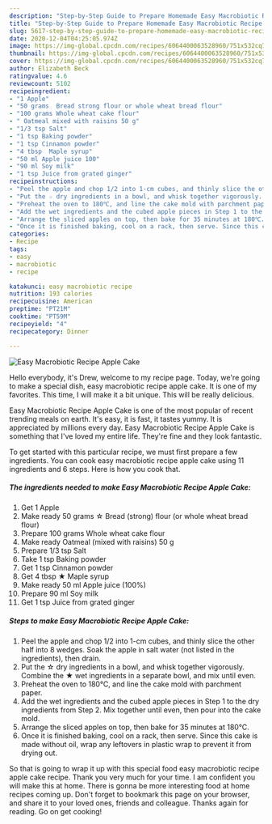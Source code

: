 ```yaml
---
description: "Step-by-Step Guide to Prepare Homemade Easy Macrobiotic Recipe Apple Cake"
title: "Step-by-Step Guide to Prepare Homemade Easy Macrobiotic Recipe Apple Cake"
slug: 5617-step-by-step-guide-to-prepare-homemade-easy-macrobiotic-recipe-apple-cake
date: 2020-12-04T04:25:05.974Z
image: https://img-global.cpcdn.com/recipes/6064400063528960/751x532cq70/easy-macrobiotic-recipe-apple-cake-recipe-main-photo.jpg
thumbnail: https://img-global.cpcdn.com/recipes/6064400063528960/751x532cq70/easy-macrobiotic-recipe-apple-cake-recipe-main-photo.jpg
cover: https://img-global.cpcdn.com/recipes/6064400063528960/751x532cq70/easy-macrobiotic-recipe-apple-cake-recipe-main-photo.jpg
author: Elizabeth Beck
ratingvalue: 4.6
reviewcount: 5102
recipeingredient:
- "1 Apple"
- "50 grams  Bread strong flour or whole wheat bread flour"
- "100 grams Whole wheat cake flour"
- " Oatmeal mixed with raisins 50 g"
- "1/3 tsp Salt"
- "1 tsp Baking powder"
- "1 tsp Cinnamon powder"
- "4 tbsp  Maple syrup"
- "50 ml Apple juice 100"
- "90 ml Soy milk"
- "1 tsp Juice from grated ginger"
recipeinstructions:
- "Peel the apple and chop 1/2 into 1-cm cubes, and thinly slice the other half into 8 wedges. Soak the apple in salt water (not listed in the ingredients), then drain."
- "Put the ☆ dry ingredients in a bowl, and whisk together vigorously. Combine the ★ wet ingredients in a separate bowl, and mix until even."
- "Preheat the oven to 180℃, and line the cake mold with parchment paper."
- "Add the wet ingredients and the cubed apple pieces in Step 1 to the dry ingredients from Step 2. Mix together until even, then pour into the cake mold."
- "Arrange the sliced apples on top, then bake for 35 minutes at 180℃."
- "Once it is finished baking, cool on a rack, then serve. Since this cake is made without oil, wrap any leftovers in plastic wrap to prevent it from drying out."
categories:
- Recipe
tags:
- easy
- macrobiotic
- recipe

katakunci: easy macrobiotic recipe 
nutrition: 193 calories
recipecuisine: American
preptime: "PT21M"
cooktime: "PT59M"
recipeyield: "4"
recipecategory: Dinner

---
```



![Easy Macrobiotic Recipe Apple Cake](https://img-global.cpcdn.com/recipes/6064400063528960/751x532cq70/easy-macrobiotic-recipe-apple-cake-recipe-main-photo.jpg)

Hello everybody, it's Drew, welcome to my recipe page. Today, we're going to make a special dish, easy macrobiotic recipe apple cake. It is one of my favorites. This time, I will make it a bit unique. This will be really delicious.

Easy Macrobiotic Recipe Apple Cake is one of the most popular of recent trending meals on earth. It's easy, it is fast, it tastes yummy. It is appreciated by millions every day. Easy Macrobiotic Recipe Apple Cake is something that I've loved my entire life. They're fine and they look fantastic.




To get started with this particular recipe, we must first prepare a few ingredients. You can cook easy macrobiotic recipe apple cake using 11 ingredients and 6 steps. Here is how you cook that.

<!--inarticleads1-->

##### The ingredients needed to make Easy Macrobiotic Recipe Apple Cake:

1. Get 1 Apple
1. Make ready 50 grams ☆ Bread (strong) flour (or whole wheat bread flour)
1. Prepare 100 grams Whole wheat cake flour
1. Make ready  Oatmeal (mixed with raisins) 50 g
1. Prepare 1/3 tsp Salt
1. Take 1 tsp Baking powder
1. Get 1 tsp Cinnamon powder
1. Get 4 tbsp ★ Maple syrup
1. Make ready 50 ml Apple juice (100%)
1. Prepare 90 ml Soy milk
1. Get 1 tsp Juice from grated ginger




<!--inarticleads2-->

##### Steps to make Easy Macrobiotic Recipe Apple Cake:

1. Peel the apple and chop 1/2 into 1-cm cubes, and thinly slice the other half into 8 wedges. Soak the apple in salt water (not listed in the ingredients), then drain.
1. Put the ☆ dry ingredients in a bowl, and whisk together vigorously. Combine the ★ wet ingredients in a separate bowl, and mix until even.
1. Preheat the oven to 180℃, and line the cake mold with parchment paper.
1. Add the wet ingredients and the cubed apple pieces in Step 1 to the dry ingredients from Step 2. Mix together until even, then pour into the cake mold.
1. Arrange the sliced apples on top, then bake for 35 minutes at 180℃.
1. Once it is finished baking, cool on a rack, then serve. Since this cake is made without oil, wrap any leftovers in plastic wrap to prevent it from drying out.




So that is going to wrap it up with this special food easy macrobiotic recipe apple cake recipe. Thank you very much for your time. I am confident you will make this at home. There is gonna be more interesting food at home recipes coming up. Don't forget to bookmark this page on your browser, and share it to your loved ones, friends and colleague. Thanks again for reading. Go on get cooking!
